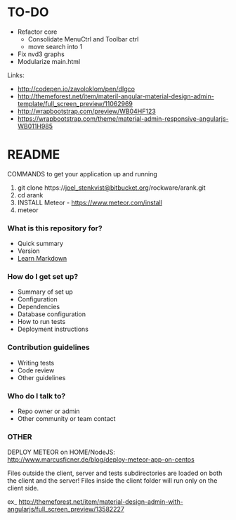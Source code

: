 # TO-DO #
* Refactor core
    * Consolidate MenuCtrl and Toolbar ctrl 
    * move search into 1
* Fix nvd3 graphs
* Modularize main.html 

Links:
* http://codepen.io/zavoloklom/pen/dIgco
* http://themeforest.net/item/materil-angular-material-design-admin-template/full_screen_preview/11062969
* http://wrapbootstrap.com/preview/WB04HF123
* https://wrapbootstrap.com/theme/material-admin-responsive-angularjs-WB011H985



# README #

COMMANDS to get your application up and running

1. git clone https://joel_stenkvist@bitbucket.org/rockware/arank.git
2. cd arank
3. INSTALL Meteor - https://www.meteor.com/install
4. meteor

### What is this repository for? ###

* Quick summary
* Version
* [Learn Markdown](https://bitbucket.org/tutorials/markdowndemo)

### How do I get set up? ###

* Summary of set up
* Configuration
* Dependencies
* Database configuration
* How to run tests
* Deployment instructions

### Contribution guidelines ###

* Writing tests
* Code review
* Other guidelines

### Who do I talk to? ###

* Repo owner or admin
* Other community or team contact


### OTHER ### 
DEPLOY METEOR on HOME/NodeJS:
	http://www.marcusficner.de/blog/deploy-meteor-app-on-centos

Files outside the client, server and tests subdirectories are loaded on both the client and the server!
Files inside the client folder will run only on the client side.


ex_ http://themeforest.net/item/material-design-admin-with-angularjs/full_screen_preview/13582227

